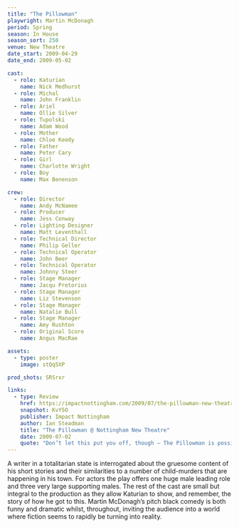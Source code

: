 ```yaml
---
title: "The Pillowman"
playwright: Martin McDonagh
period: Spring
season: In House
season_sort: 250
venue: New Theatre
date_start: 2009-04-29
date_end: 2009-05-02

cast:
  - role: Katurian
    name: Nick Medhurst
  - role: Michal
    name: John Franklin
  - role: Ariel
    name: Ollie Silver
  - role: Tupolski
    name: Adam Wood
  - role: Mother
    name: Chloe Keedy
  - role: Father
    name: Peter Cary
  - role: Girl
    name: Charlotte Wright
  - role: Boy
    name: Max Benenson

crew:
  - role: Director
    name: Andy McNamee
  - role: Producer
    name: Jess Conway
  - role: Lighting Designer
    name: Matt Leventhall
  - role: Technical Director
    name: Philip Geller
  - role: Technical Operator
    name: John Beer
  - role: Technical Operator
    name: Johnny Steer
  - role: Stage Manager
    name: Jacqu Pretorius
  - role: Stage Manager
    name: Liz Stevenson
  - role: Stage Manager
    name: Natalie Bull
  - role: Stage Manager
    name: Amy Rushton
  - role: Original Score
    name: Angus MacRae

assets:
  - type: poster
    image: stQq5XP

prod_shots: SRSrxr

links:
  - type: Review
    href: https://impactnottingham.com/2009/07/the-pillowman-new-theatre/
    snapshot: KvY5O
    publisher: Impact Nottingham
    author: Ian Steadman
    title: "The Pillowman @ Nottingham New Theatre"
    date: 2009-07-02
    quote: "Don’t let this put you off, though – The Pillowman is possibly the most powerful production I’ve seen in any student theatre, with a team who have carried it off with sinister aplomb. McDonagh’s plays tend to be divisive, but I doubt there is anyone who won’t find something to grab onto, outrage, or twist them, here."
---
```


A writer in a totalitarian state is interrogated about the gruesome content of his short stories and their similarities to a number of child-murders that are happening in his town. For actors the play offers one huge male leading role and three very large supporting males. The rest of the cast are small but integral to the production as they allow Katurian to show, and remember, the story of how he got to this. Martin McDonagh’s pitch black comedy is both funny and dramatic whilst, throughout, inviting the audience into a world where fiction seems to rapidly be turning into reality.
